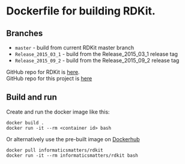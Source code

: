 # Dockerfile for building RDKit.

## Branches

* `master` - build from current RDKit master branch
* `Release_2015_03_1` - build from the Release_2015_03_1 release tag
* `Release_2015_09_2` - build from the Release_2015_09_2 release tag

GitHub repo for RDKit is [here](https://github.com/rdkit/rdkit).  
GitHub repo for this project is [here](https://github.com/InformaticsMatters/rdkit)

## Build and run
Create and run the docker image like this:

`docker build .`  
`docker run -it --rm <container id> bash`

Or alternatively use the pre-built image on [Dockerhub](https://hub.docker.com/r/informaticsmatters/rdkit/)

`docker pull informaticsmatters/rdkit`  
`docker run -it --rm informaticsmatters/rdkit bash`
